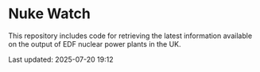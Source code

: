 # Nuke Watch

This repository includes code for retrieving the latest information available on the output of EDF nuclear power plants in the UK.

Last updated: 2025-07-20 19:12